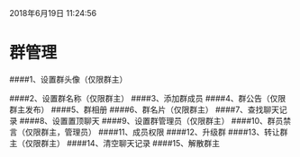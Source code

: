 2018年6月19日 11:24:56
# 群管理
####1、设置群头像（仅限群主）
       
####2、设置群名称（仅限群主）
####3、添加群成员
####4、群公告（仅限群主发布）
####5、群相册
####6、群名片（仅限群主）
####7、查找聊天记录
####8、设置置顶聊天
####9、设置群管理员（仅限群主）
####10、群员禁言（仅限群主，管理员）
####11、成员权限
####12、升级群
####13、转让群主（仅限群主）
####14、清空聊天记录
####15、解散群主